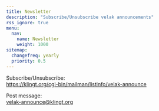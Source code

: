 ```yaml
---
title: Newsletter
description: "Subscribe/Unsubscribe velak announcements"
rss_ignore: true
menu:
  nav:
    name: Newsletter
    weight: 1000
sitemap:
  changefreq: yearly
  priority: 0.5
---
```

Subscribe/Unsubscribe:  
https://klingt.org/cgi-bin/mailman/listinfo/velak-announce  

Post message:  
velak-announce@klingt.org

